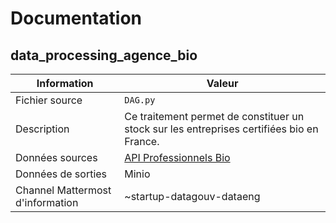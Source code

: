 # Documentation

## data_processing_agence_bio

| Information | Valeur |
| -------- | -------- |
| Fichier source     | `DAG.py`     |
| Description | Ce traitement permet de constituer un stock sur les entreprises certifiées bio en France. | Hebdomadaire |
| Données sources | [API Professionnels Bio](https://api.gouv.fr/les-api/api-professionnels-bio) |
| Données de sorties | Minio |
| Channel Mattermost d'information | ~startup-datagouv-dataeng |
